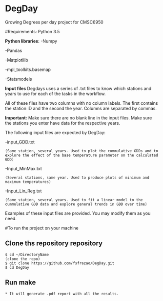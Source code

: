 # DegDay
Growing Degrees per day project for CMSC6950 


#Requirements:
Python 3.5

**Python libraries:**
-Numpy

-Pandas

-Matplotliib

-mpl_toolkits.basemap

-Statsmodels


**Input files**
Degdays uses a series of .txt files to know which stations and years to use for each of the tasks in the workflow.

All of these files have two columns with no column labels. The first contains the station ID and the second the year.
Columns are separated by commas.

**Important:** Make sure there are no blank line in the input files. Make sure the stations you enter have data for the respective years.


The following input files are expected by DegDay:

-input_GDD.txt 

	(Same station, several years. Used to plot the cummulative GDDs and to explore the effect of the base temperature parameter on the calculated GDD)

-Input_MinMax.txt

	(Several stations, same year. Used to produce plots of minimum and maximum temperatures)

-Input_Lin_Reg.txt

	(Same station, several years. Used to fit a linear model to the cummulative GDD data and explore general trends in GDD over time)
	
Examples of these input files are provided. You may modify them as you need.	


#To run the project on your machine

## Clone ths repository repository
```console
$ cd ~/DirectoryName
(clone the repo)
$ git clone https://github.com/fsfrazao/DegDay.git
$ cd DegDay
```

## Run make
	* It will generate .pdf report with all the results.



